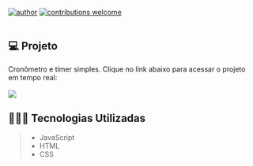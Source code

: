 [![author](https://img.shields.io/badge/author-andregustavo-red.svg)](https://www.linkedin.com/in/andr%C3%A9-gustavo-lopes-984bb119a/) [![contributions welcome](https://img.shields.io/badge/contributions-welcome-brightgreen.svg?style=flat)](https://github.com/andregustavo04)
  <br><br>
  
  ## 💻 Projeto
  Cronômetro e timer simples. Clique no link abaixo para acessar o projeto em tempo real: <br><br>
  <a href = "https://bright-lamington-ad2375.netlify.app/"><img src="https://img.shields.io/badge/JavaScript-Cronômetro e Timer-darkblue" target="_blank"></a>

  ## 👨🏼‍💻 Tecnologias Utilizadas
  > - JavaScript
  > - HTML
  > - CSS
